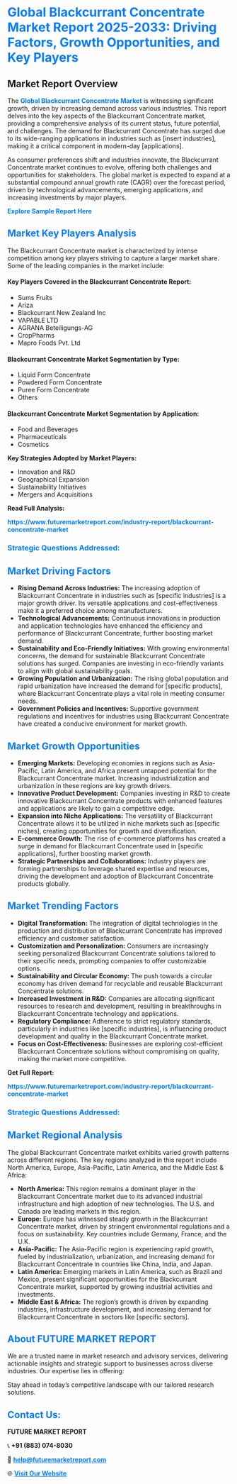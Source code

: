 <h1 style="color: #007BFF;">Global Blackcurrant Concentrate Market Report 2025-2033: Driving Factors, Growth Opportunities, and Key Players</h1>

<section id="overview">
<h2>Market Report Overview</h2>
<p>The <a href="https://www.futuremarketreport.com/industry-report/blackcurrant-concentrate-market" style="color: #007BFF; text-decoration: none;"><strong>Global Blackcurrant Concentrate Market</strong></a> is witnessing significant growth, driven by increasing demand across various industries. This report delves into the key aspects of the Blackcurrant Concentrate market, providing a comprehensive analysis of its current status, future potential, and challenges. The demand for Blackcurrant Concentrate has surged due to its wide-ranging applications in industries such as [insert industries], making it a critical component in modern-day [applications].</p>
<p>As consumer preferences shift and industries innovate, the Blackcurrant Concentrate market continues to evolve, offering both challenges and opportunities for stakeholders. The global market is expected to expand at a substantial compound annual growth rate (CAGR) over the forecast period, driven by technological advancements, emerging applications, and increasing investments by major players.</p>
</section>

<section id="overview">
<p><a href="https://www.futuremarketreport.com/request-sample/reportId=88301" style="color: #007BFF; text-decoration: none;"><strong>Explore Sample Report Here</strong></a></p>
</section>

<section id="key-players">
<h2 style="color: #007BFF;">Market Key Players Analysis</h2>
<p>The Blackcurrant Concentrate market is characterized by intense competition among key players striving to capture a larger market share. Some of the leading companies in the market include:</p>
<h4>Key Players Covered in the Blackcurrant Concentrate Report:</h4>
<ul><li>Sums Fruits</li><li>Ariza</li><li>Blackcurrant New Zealand Inc</li><li>VAPABLE LTD</li><li>AGRANA Beteiligungs-AG</li><li>CropPharms</li><li>Mapro Foods Pvt. Ltd</li></ul>
<h4>Blackcurrant Concentrate Market Segmentation by Type:</h4>
<ul><li>Liquid Form Concentrate</li><li>Powdered Form Concentrate</li><li>Puree Form Concentrate</li><li>Others</li></ul>

<h4>Blackcurrant Concentrate Market Segmentation by Application:</h4>
<ul><li>Food and Beverages</li><li>Pharmaceuticals</li><li>Cosmetics</li></ul>
<p><strong>Key Strategies Adopted by Market Players:</strong></p>
<ul>
<li>Innovation and R&D</li>
<li>Geographical Expansion</li>
<li>Sustainability Initiatives</li>
<li>Mergers and Acquisitions</li>
</ul>
</section>

<section>
<p><strong>Read Full Analysis: </strong></p><a href="https://www.futuremarketreport.com/industry-report/blackcurrant-concentrate-market" style="color: #007BFF; text-decoration: none;"><strong>https://www.futuremarketreport.com/industry-report/blackcurrant-concentrate-market</strong></a>
<h3 style="color: #007BFF;">Strategic Questions Addressed:</h3>
</section>

<section id="driving-factors">
<h2 style="color: #007BFF;">Market Driving Factors</h2>
<ul>
<li><strong>Rising Demand Across Industries:</strong> The increasing adoption of Blackcurrant Concentrate in industries such as [specific industries] is a major growth driver. Its versatile applications and cost-effectiveness make it a preferred choice among manufacturers.</li>
<li><strong>Technological Advancements:</strong> Continuous innovations in production and application technologies have enhanced the efficiency and performance of Blackcurrant Concentrate, further boosting market demand.</li>
<li><strong>Sustainability and Eco-Friendly Initiatives:</strong> With growing environmental concerns, the demand for sustainable Blackcurrant Concentrate solutions has surged. Companies are investing in eco-friendly variants to align with global sustainability goals.</li>
<li><strong>Growing Population and Urbanization:</strong> The rising global population and rapid urbanization have increased the demand for [specific products], where Blackcurrant Concentrate plays a vital role in meeting consumer needs.</li>
<li><strong>Government Policies and Incentives:</strong> Supportive government regulations and incentives for industries using Blackcurrant Concentrate have created a conducive environment for market growth.</li>
</ul>
</section>

<section id="growth-opportunities">
<h2 style="color: #007BFF;">Market Growth Opportunities</h2>
<ul>
<li><strong>Emerging Markets:</strong> Developing economies in regions such as Asia-Pacific, Latin America, and Africa present untapped potential for the Blackcurrant Concentrate market. Increasing industrialization and urbanization in these regions are key growth drivers.</li>
<li><strong>Innovative Product Development:</strong> Companies investing in R&D to create innovative Blackcurrant Concentrate products with enhanced features and applications are likely to gain a competitive edge.</li>
<li><strong>Expansion into Niche Applications:</strong> The versatility of Blackcurrant Concentrate allows it to be utilized in niche markets such as [specific niches], creating opportunities for growth and diversification.</li>
<li><strong>E-commerce Growth:</strong> The rise of e-commerce platforms has created a surge in demand for Blackcurrant Concentrate used in [specific applications], further boosting market growth.</li>
<li><strong>Strategic Partnerships and Collaborations:</strong> Industry players are forming partnerships to leverage shared expertise and resources, driving the development and adoption of Blackcurrant Concentrate products globally.</li>
</ul>
</section>

<section id="trending-factors">
<h2 style="color: #007BFF;">Market Trending Factors</h2>
<ul>
<li><strong>Digital Transformation:</strong> The integration of digital technologies in the production and distribution of Blackcurrant Concentrate has improved efficiency and customer satisfaction.</li>
<li><strong>Customization and Personalization:</strong> Consumers are increasingly seeking personalized Blackcurrant Concentrate solutions tailored to their specific needs, prompting companies to offer customizable options.</li>
<li><strong>Sustainability and Circular Economy:</strong> The push towards a circular economy has driven demand for recyclable and reusable Blackcurrant Concentrate solutions.</li>
<li><strong>Increased Investment in R&D:</strong> Companies are allocating significant resources to research and development, resulting in breakthroughs in Blackcurrant Concentrate technology and applications.</li>
<li><strong>Regulatory Compliance:</strong> Adherence to strict regulatory standards, particularly in industries like [specific industries], is influencing product development and quality in the Blackcurrant Concentrate market.</li>
<li><strong>Focus on Cost-Effectiveness:</strong> Businesses are exploring cost-efficient Blackcurrant Concentrate solutions without compromising on quality, making the market more competitive.</li>
</ul>
</section>

<section>
<p><strong>Get Full Report: </strong></p><a href="https://www.futuremarketreport.com/industry-report/blackcurrant-concentrate-market" style="color: #007BFF; text-decoration: none;"><strong>https://www.futuremarketreport.com/industry-report/blackcurrant-concentrate-market</strong></a>
<h3 style="color: #007BFF;">Strategic Questions Addressed:</h3>
</section>


<section id="regional-analysis">
<h2 style="color: #007BFF;">Market Regional Analysis</h2>
<p>The global Blackcurrant Concentrate market exhibits varied growth patterns across different regions. The key regions analyzed in this report include North America, Europe, Asia-Pacific, Latin America, and the Middle East & Africa:</p>
<ul>
<li><strong>North America:</strong> This region remains a dominant player in the Blackcurrant Concentrate market due to its advanced industrial infrastructure and high adoption of new technologies. The U.S. and Canada are leading markets in this region.</li>
<li><strong>Europe:</strong> Europe has witnessed steady growth in the Blackcurrant Concentrate market, driven by stringent environmental regulations and a focus on sustainability. Key countries include Germany, France, and the U.K.</li>
<li><strong>Asia-Pacific:</strong> The Asia-Pacific region is experiencing rapid growth, fueled by industrialization, urbanization, and increasing demand for Blackcurrant Concentrate in countries like China, India, and Japan.</li>
<li><strong>Latin America:</strong> Emerging markets in Latin America, such as Brazil and Mexico, present significant opportunities for the Blackcurrant Concentrate market, supported by growing industrial activities and investments.</li>
<li><strong>Middle East & Africa:</strong> The region’s growth is driven by expanding industries, infrastructure development, and increasing demand for Blackcurrant Concentrate in sectors like [specific sectors].</li>
</ul>
</section>

<footer>
<h2 style="color: #007BFF;">About FUTURE MARKET REPORT</h2>
<p>We are a trusted name in market research and advisory services, delivering actionable insights and strategic support to businesses across diverse industries. Our expertise lies in offering:</p>

<p>Stay ahead in today’s competitive landscape with our tailored research solutions.</p>

<h2 style="color: #007BFF;">Contact Us:</h2>
<p><strong>FUTURE MARKET REPORT</strong></p>
<p>📞 <strong>+91 (883) 074-8030</strong></p>
<p>📧 <strong><a href="mailto:help@futuremarketreport.com" style="color: #007BFF;">help@futuremarketreport.com</a></strong></p>
<p>🌐 <strong><a href="https://www.futuremarketreport.com/" style="color: #007BFF;">Visit Our Website</a></strong></p>
</footer>
